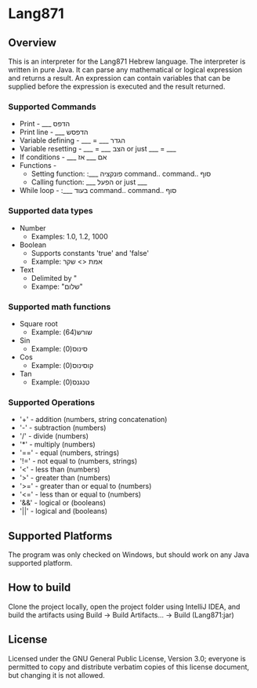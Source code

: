 Lang871 
===========

Overview
--------
This is an interpreter for the Lang871 Hebrew language. The interpreter is written in pure Java. It can parse any mathematical or logical expression and returns a result. An expression can contain variables that can be supplied before the expression is executed and the result returned. 

### Supported Commands 
* Print - ___ הדפס
* Print line - ___ הדפסש
* Variable defining - ___ = ___ הגדר
* Variable resetting - ___ = ___ הצב or just ___ = ___
* If conditions - ___ אם ___ אז
* Functions - 
	- Setting function:
	:___ פונקציה
	command..
	command..
	סוף
	- Calling function: ___ הפעל or just ___
* While loop -
	:___ בעוד
	command..
	command..
	סוף

### Supported data types
* Number
  - Examples: 1.0, 1.2, 1000
* Boolean
  - Supports constants 'true' and 'false' 
  - Example: אמת <> שקר
* Text
  - Delimited by " 
  - Exampe: "שלום"
  
### Supported math functions
* Square root
  - Example: (שורש(64
* Sin
  - Example: (סינוס(0
* Cos
  - Example: (קוסינוס(0
* Tan
  - Example: (טנגנס(0 

### Supported Operations
* '+'	 	- addition  (numbers, string concatenation)
* '-'		- subtraction (numbers)
* '/'		- divide (numbers)
* '*'		- multiply (numbers)
* '=='	- equal (numbers, strings)
* '!='	- not equal to (numbers, strings)
* '<'		- less than (numbers)
* '>'		- greater than (numbers)
* '>='	- greater than or equal to (numbers)
* '<='	- less than or equal to (numbers)
* '&&'	- logical or (booleans)
* '||'	- logical and (booleans)

Supported Platforms
-------------------
The program was only checked on Windows, but should work
on any Java supported platform.

How to build
-------------------
Clone the project locally, open the project folder using IntelliJ IDEA,
and build the artifacts using Build -> Build Artifacts... -> Build (Lang871:jar)


License
-------
Licensed under the GNU General Public License, Version 3.0; everyone is permitted to copy and distribute verbatim copies of this license document, but changing it is not allowed.
